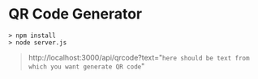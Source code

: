 # QR Code Generator
```
> npm install 
> node server.js
```
>http://localhost:3000/api/qrcode?text="```here should be text from which you want generate QR code```"
